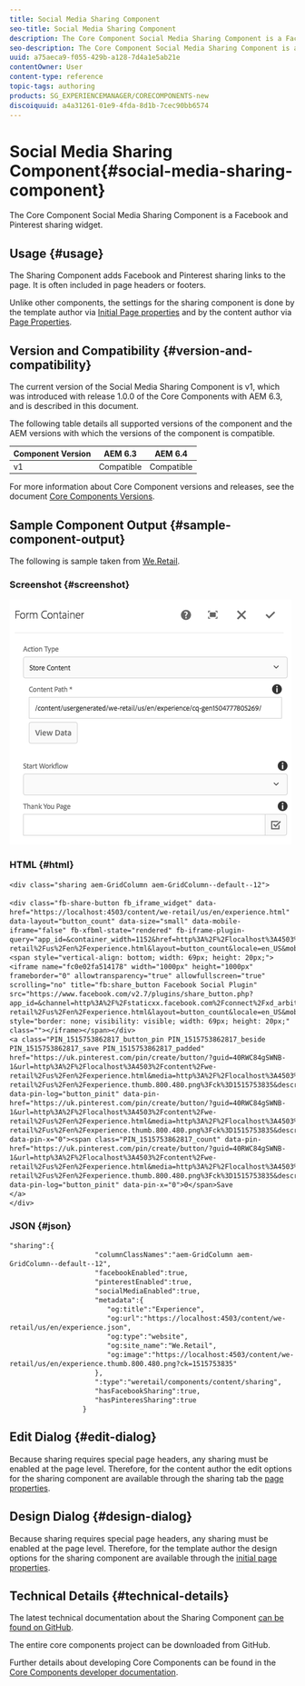```yaml
---
title: Social Media Sharing Component
seo-title: Social Media Sharing Component
description: The Core Component Social Media Sharing Component is a Facebook and Pinterest sharing widget.
seo-description: The Core Component Social Media Sharing Component is a Facebook and Pinterest sharing widget.
uuid: a75aeca9-f055-429b-a128-7d4a1e5ab21e
contentOwner: User
content-type: reference
topic-tags: authoring
products: SG_EXPERIENCEMANAGER/CORECOMPONENTS-new
discoiquuid: a4a31261-01e9-4fda-8d1b-7cec90bb6574
---
```


# Social Media Sharing Component{#social-media-sharing-component}

The Core Component Social Media Sharing Component is a Facebook and Pinterest sharing widget.

## Usage {#usage}

The Sharing Component adds Facebook and Pinterest sharing links to the page. It is often included in page headers or footers.

Unlike other components, the settings for the sharing component is done by the template author via [Initial Page properties](https://helpx.adobe.com/experience-manager/6-4/sites/authoring/using/templates.html#main-pars_title_1651978509) and by the content author via [Page Properties](https://helpx.adobe.com/experience-manager/6-4/sites/authoring/using/editing-page-properties.html).

## Version and Compatibility {#version-and-compatibility}

The current version of the Social Media Sharing Component is v1, which was introduced with release 1.0.0 of the Core Components with AEM 6.3, and is described in this document.

The following table details all supported versions of the component and the AEM versions with which the versions of the component is compatible.

|Component Version|AEM 6.3|AEM 6.4|
|--- |--- |--- |
|v1|Compatible|Compatible|


For more information about Core Component versions and releases, see the document [Core Components Versions](versions.md).

## Sample Component Output {#sample-component-output}

The following is sample taken from [We.Retail](https://helpx.adobe.com/experience-manager/6-4/sites/developing/using/we-retail.html).

### Screenshot {#screenshot}

![](assets/chlimage_1.png) 

### HTML {#html}

```
<div class="sharing aem-GridColumn aem-GridColumn--default--12">

<div class="fb-share-button fb_iframe_widget" data-href="https://localhost:4503/content/we-retail/us/en/experience.html" data-layout="button_count" data-size="small" data-mobile-iframe="false" fb-xfbml-state="rendered" fb-iframe-plugin-query="app_id=&container_width=1152&href=http%3A%2F%2Flocalhost%3A4503%2Fcontent%2Fwe-retail%2Fus%2Fen%2Fexperience.html&layout=button_count&locale=en_US&mobile_iframe=false&sdk=joey&size=small"><span style="vertical-align: bottom; width: 69px; height: 20px;"><iframe name="fc0e02fa514178" width="1000px" height="1000px" frameborder="0" allowtransparency="true" allowfullscreen="true" scrolling="no" title="fb:share_button Facebook Social Plugin" src="https://www.facebook.com/v2.7/plugins/share_button.php?app_id=&channel=http%3A%2F%2Fstaticxx.facebook.com%2Fconnect%2Fxd_arbiter%2Fr%2FlY4eZXm_YWu.js%3Fversion%3D42%23cb%3Df1b1727c10887a8%26domain%3Dlocalhost%26origin%3Dhttp%253A%252F%252Flocalhost%253A4503%252Ff1cacf3ab0a9334%26relation%3Dparent.parent&container_width=1152&href=http%3A%2F%2Flocalhost%3A4503%2Fcontent%2Fwe-retail%2Fus%2Fen%2Fexperience.html&layout=button_count&locale=en_US&mobile_iframe=false&sdk=joey&size=small" style="border: none; visibility: visible; width: 69px; height: 20px;" class=""></iframe></span></div>
<a class="PIN_1515753862817_button_pin PIN_1515753862817_beside PIN_1515753862817_save PIN_1515753862817_padded" href="https://uk.pinterest.com/pin/create/button/?guid=40RWC84gSWNB-1&url=http%3A%2F%2Flocalhost%3A4503%2Fcontent%2Fwe-retail%2Fus%2Fen%2Fexperience.html&media=http%3A%2F%2Flocalhost%3A4503%2Fcontent%2Fwe-retail%2Fus%2Fen%2Fexperience.thumb.800.480.png%3Fck%3D1515753835&description=Experience" data-pin-log="button_pinit" data-pin-href="https://uk.pinterest.com/pin/create/button/?guid=40RWC84gSWNB-1&url=http%3A%2F%2Flocalhost%3A4503%2Fcontent%2Fwe-retail%2Fus%2Fen%2Fexperience.html&media=http%3A%2F%2Flocalhost%3A4503%2Fcontent%2Fwe-retail%2Fus%2Fen%2Fexperience.thumb.800.480.png%3Fck%3D1515753835&description=Experience" data-pin-x="0"><span class="PIN_1515753862817_count" data-pin-href="https://uk.pinterest.com/pin/create/button/?guid=40RWC84gSWNB-1&url=http%3A%2F%2Flocalhost%3A4503%2Fcontent%2Fwe-retail%2Fus%2Fen%2Fexperience.html&media=http%3A%2F%2Flocalhost%3A4503%2Fcontent%2Fwe-retail%2Fus%2Fen%2Fexperience.thumb.800.480.png%3Fck%3D1515753835&description=Experience" data-pin-log="button_pinit" data-pin-x="0">0</span>Save
</a>
</div>
```

### JSON {#json}

```
"sharing":{  
                     "columnClassNames":"aem-GridColumn aem-GridColumn--default--12",
                     "facebookEnabled":true,
                     "pinterestEnabled":true,
                     "socialMediaEnabled":true,
                     "metadata":{  
                        "og:title":"Experience",
                        "og:url":"https://localhost:4503/content/we-retail/us/en/experience.json",
                        "og:type":"website",
                        "og:site_name":"We.Retail",
                        "og:image":"https://localhost:4503/content/we-retail/us/en/experience.thumb.800.480.png?ck=1515753835"
                     },
                     ":type":"weretail/components/content/sharing",
                     "hasFacebookSharing":true,
                     "hasPinteresSharing":true
                  }
```

## Edit Dialog {#edit-dialog}

Because sharing requires special page headers, any sharing must be enabled at the page level. Therefore, for the content author the edit options for the sharing component are available through the sharing tab the [page properties](https://helpx.adobe.com/experience-manager/6-4/sites/authoring/using/editing-page-properties.html).

## Design Dialog {#design-dialog}

Because sharing requires special page headers, any sharing must be enabled at the page level. Therefore, for the template author the design options for the sharing component are available through the [initial page properties](https://helpx.adobe.com/experience-manager/6-4/sites/authoring/using/templates.html#main-pars_title_1651978509).

## Technical Details {#technical-details}

The latest technical documentation about the Sharing Component [can be found on GitHub](https://github.com/adobe/aem-core-wcm-components/blob/master/content/src/content/jcr_root/apps/core/wcm/components/sharing/v1/sharing).

The entire core components project can be downloaded from GitHub.

Further details about developing Core Components can be found in the [Core Components developer documentation](developing.md). 
